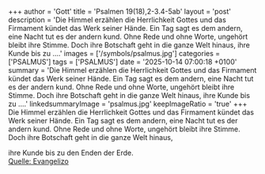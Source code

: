 +++
author = 'Gott'
title = 'Psalmen 19(18),2-3.4-5ab'
layout = 'post'
description = 'Die Himmel erzählen die Herrlichkeit Gottes und das Firmament kündet das Werk seiner Hände. Ein Tag sagt es dem andern, eine Nacht tut es der andern kund. Ohne Rede und ohne Worte, ungehört bleibt ihre Stimme. Doch ihre Botschaft geht in die ganze Welt hinaus,  ihre Kunde bis zu ....'
images = ['/symbols/psalmus.jpg']
categories = ['PSALMUS']
tags = ['PSALMUS']
date = '2025-10-14 07:00:18 +0100'
summary = 'Die Himmel erzählen die Herrlichkeit Gottes und das Firmament kündet das Werk seiner Hände. Ein Tag sagt es dem andern, eine Nacht tut es der andern kund. Ohne Rede und ohne Worte, ungehört bleibt ihre Stimme. Doch ihre Botschaft geht in die ganze Welt hinaus,  ihre Kunde bis zu ....'
linkedsummaryImage = 'psalmus.jpg'
keepImageRatio = 'true'
+++
Die Himmel erzählen die Herrlichkeit Gottes und das Firmament kündet das Werk seiner Hände.
Ein Tag sagt es dem andern, eine Nacht tut es der andern kund.
Ohne Rede und ohne Worte, ungehört bleibt ihre Stimme.
Doch ihre Botschaft geht in die ganze Welt hinaus,

ihre Kunde bis zu den Enden der Erde.<!--more--><br> [Quelle: Evangelizo](https://evangeliumtagfuertag.org/DE/gospel)
